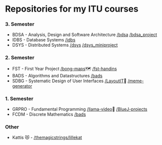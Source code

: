 # Repositories for my ITU courses

### 3. Semester
- BDSA - Analysis, Design and Software Architecture [/bdsa](https://github.com/hojelse/bdsa) [/bdsa_project](https://github.com/joglr/bdsa_project)
- IDBS - Database Systems [/idbs](https://github.com/hojelse/idbs)
- DSYS - Distributed Systems [/dsys](https://github.com/hojelse/dsys) [/dsys_miniproject](https://github.com/hojelse/dsys_miniproject)

### 2. Semester
- FST - First Year Project [/bong-maps](https://github.com/hojelse/bong-maps)🗺 [/fst-handins](https://github.com/hojelse/fst-handins)
- BADS - Algorithms and Datastructures [/bads](https://github.com/hojelse/bads)
- SDBG - Systematic Design of User Interfaces [/LayoutIT](https://github.com/hojelse/LayoutIT)🎨 [/meme-generator](https://github.com/hojelse/meme-generator)

### 1. Semester
- GRPRO - Fundamental Programming [/llama-video](https://github.com/hojelse/llama-video)🦙 [/BlueJ-projects](https://github.com/hojelse/BlueJ-projects)
- FCDM - Discrete Mathematics [/bads](https://github.com/hojelse/bads)

### Other
- Kattis 😻 - [/themagicstrings/lillekat](https://github.com/themagicstrings/lillekat)
